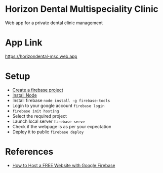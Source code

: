 # Horizon Dental Multispeciality Clinic
Web app for a private dental clinic management

# App Link
https://horizondental-msc.web.app

# Setup
- [Create a firebase project](https://firebase.google.com/)
- [Install Node](https://nodejs.org/en/download)
- Install firebase `node install -g firebase-tools`
- Login to your google account `firebase login`
- `firebase init hosting`
- Select the required project
- Launch local server `firebase serve`
- Check if the webpage is as per your expectation
- Deploy it to public `firebase deploy`

# References
- [How to Host a FREE Website with Google Firebase](https://www.youtube.com/watch?v=gtcUIQNhgyQ&ab_channel=TonyTeachesTech)
